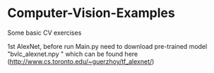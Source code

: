 # Computer-Vision-Examples
Some basic CV exercises 

1st AlexNet, before run Main.py need to download pre-trained model "bvlc_alexnet.npy " which can be found here (http://www.cs.toronto.edu/~guerzhoy/tf_alexnet/)
